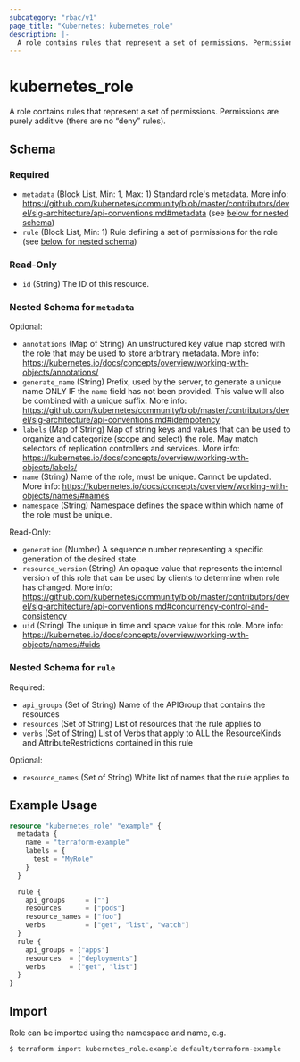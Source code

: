 ```yaml
---
subcategory: "rbac/v1"
page_title: "Kubernetes: kubernetes_role"
description: |-
  A role contains rules that represent a set of permissions. Permissions are purely additive (there are no “deny” rules).
---
```


# kubernetes_role

A role contains rules that represent a set of permissions. Permissions are purely additive (there are no “deny” rules).

<!-- schema generated by tfplugindocs -->
## Schema

### Required

- `metadata` (Block List, Min: 1, Max: 1) Standard role's metadata. More info: https://github.com/kubernetes/community/blob/master/contributors/devel/sig-architecture/api-conventions.md#metadata (see [below for nested schema](#nestedblock--metadata))
- `rule` (Block List, Min: 1) Rule defining a set of permissions for the role (see [below for nested schema](#nestedblock--rule))

### Read-Only

- `id` (String) The ID of this resource.

<a id="nestedblock--metadata"></a>
### Nested Schema for `metadata`

Optional:

- `annotations` (Map of String) An unstructured key value map stored with the role that may be used to store arbitrary metadata. More info: https://kubernetes.io/docs/concepts/overview/working-with-objects/annotations/
- `generate_name` (String) Prefix, used by the server, to generate a unique name ONLY IF the `name` field has not been provided. This value will also be combined with a unique suffix. More info: https://github.com/kubernetes/community/blob/master/contributors/devel/sig-architecture/api-conventions.md#idempotency
- `labels` (Map of String) Map of string keys and values that can be used to organize and categorize (scope and select) the role. May match selectors of replication controllers and services. More info: https://kubernetes.io/docs/concepts/overview/working-with-objects/labels/
- `name` (String) Name of the role, must be unique. Cannot be updated. More info: https://kubernetes.io/docs/concepts/overview/working-with-objects/names/#names
- `namespace` (String) Namespace defines the space within which name of the role must be unique.

Read-Only:

- `generation` (Number) A sequence number representing a specific generation of the desired state.
- `resource_version` (String) An opaque value that represents the internal version of this role that can be used by clients to determine when role has changed. More info: https://github.com/kubernetes/community/blob/master/contributors/devel/sig-architecture/api-conventions.md#concurrency-control-and-consistency
- `uid` (String) The unique in time and space value for this role. More info: https://kubernetes.io/docs/concepts/overview/working-with-objects/names/#uids


<a id="nestedblock--rule"></a>
### Nested Schema for `rule`

Required:

- `api_groups` (Set of String) Name of the APIGroup that contains the resources
- `resources` (Set of String) List of resources that the rule applies to
- `verbs` (Set of String) List of Verbs that apply to ALL the ResourceKinds and AttributeRestrictions contained in this rule

Optional:

- `resource_names` (Set of String) White list of names that the rule applies to




## Example Usage

```terraform
resource "kubernetes_role" "example" {
  metadata {
    name = "terraform-example"
    labels = {
      test = "MyRole"
    }
  }

  rule {
    api_groups     = [""]
    resources      = ["pods"]
    resource_names = ["foo"]
    verbs          = ["get", "list", "watch"]
  }
  rule {
    api_groups = ["apps"]
    resources  = ["deployments"]
    verbs      = ["get", "list"]
  }
}
```

## Import

Role can be imported using the namespace and name, e.g.

```
$ terraform import kubernetes_role.example default/terraform-example
```
